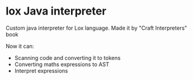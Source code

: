 # lox Java interpreter
Custom java interpreter for Lox language.
Made it by "Craft Interpreters" book

Now it can:
 - Scanning code and converting it to tokens
 - Converting maths expressions to AST
 - Interpret expressions
